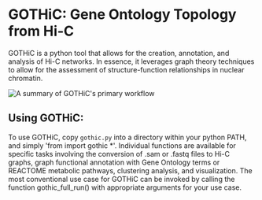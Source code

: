 # GOTHiC: Gene Ontology Topology from Hi-C

GOTHiC is a python tool that allows for the creation, annotation, and analysis of Hi-C networks. In essence, it leverages graph theory techniques to allow for the assessment of structure-function relationships in nuclear chromatin.

![A summary of GOTHiC's primary workflow](https://github.com/LavalleeAdamLab/GOTHiC/assets/61287366/7d13adaa-5a70-4c1b-b0a7-7116a9736b1b)

## Using GOTHiC:
To use GOTHiC, copy `gothic.py` into a directory within your python PATH, and simply 'from import gothic *'. Individual functions are available for specific tasks involving the conversion of .sam or .fastq files to Hi-C graphs, graph functional annotation with Gene Ontology terms or REACTOME metabolic pathways, clustering analysis, and visualization. The most conventional use case for GOTHiC can be invoked by calling the function gothic_full_run() with appropriate arguments for your use case.





